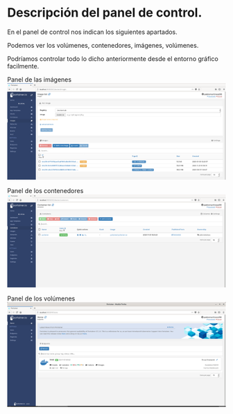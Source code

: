 # Descripción del panel de control.
En el panel de control nos indican los siguientes apartados.

Podemos ver los volúmenes, contenedores, imágenes, volúmenes.

Podríamos controlar todo lo dicho anteriormente desde el entorno gráfico facilmente.

Panel de las imágenes
![Instalación](/Fotos/imagenes.PNG)

Panel de los contenedores
![Instalación](/Fotos/contenedores.PNG)

Panel de los volúmenes
![Instalación](/Fotos/Acceso.PNG)




